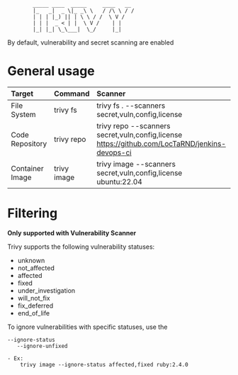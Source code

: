 			_____ ____  _____     ____   __
			|_   _|  _ \|_ _\ \   / /\ \ / /
			| | | |_) || | \ \ / /  \ V / 
			| | |  _ < | |  \ V /    | |  
			|_| |_| \_\___|  \_/     |_|  


By default, vulnerability and secret scanning are enabled

# General usage

| Target  | Command  | Scanner |
| :------------ |:---------------| :-----|
| File System     | trivy fs | trivy fs . --scanners secret,vuln,config,license |
| Code Repository     | trivy repo        |   trivy repo --scanners secret,vuln,config,license https://github.com/LocTaRND/jenkins-devops-ci |
| Container Image | trivy image        |    trivy image --scanners secret,vuln,config,license ubuntu:22.04 |

# Filtering

**Only supported with Vulnerability Scanner**

Trivy supports the following vulnerability statuses:
- unknown
- not_affected
- affected
- fixed
- under_investigation
- will_not_fix
- fix_deferred
- end_of_life

To ignore vulnerabilities with specific statuses, use the

	--ignore-status
 	   --ignore-unfixed
     
	- Ex:
		trivy image --ignore-status affected,fixed ruby:2.4.0

